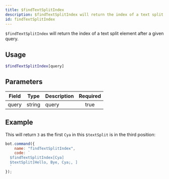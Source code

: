 ```yaml
---
title: $findTextSplitIndex
description: $findTextSplitIndex will return the index of a text split element after a given query.
id: findTextSplitIndex
---
```


`$findTextSplitIndex` will return the index of a text split element after a given query.

## Usage

```php
$findTextSplitIndex[query]
```

## Parameters

| Field     | Type     | Description                                                        | Required |
|-----------|----------|--------------------------------------------------------------------|:--------:|
| query    | string   | query                                                         |   true   |

## Example

This will return `3` as the first `Cya` in this `$textSplit` is in the third position:

```javascript
bot.command({
    name: "findTextSplitIndex",
    code: `
  $findTextSplitIndex[Cya]
  $textSplit[Hello, Bye, Cya;, ]
  `
});
```